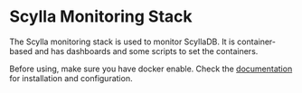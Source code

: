 # Scylla Monitoring Stack

The Scylla monitoring stack is used to monitor ScyllaDB.
It is container-based and has dashboards and some scripts to set the containers.

Before using, make sure you have docker enable.
Check the [documentation](https://scylladb.github.io/scylla-monitoring/)
for installation and configuration.

